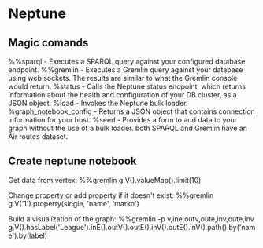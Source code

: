 # Neptune

## Magic comands

%%sparql - Executes a SPARQL query against your configured database endpoint.
%%gremlin - Executes a Gremlin query against your database using web sockets. The results are similar to what the Gremlin console would return.
%status - Calls the Neptune status endpoint, which returns information about the health and configuration of your DB cluster, as a JSON object.
%load - Invokes the Neptune bulk loader.
%graph_notebook_config - Returns a JSON object that contains connection information for your host.
%seed - Provides a form to add data to your graph without the use of a bulk loader. both SPARQL and Gremlin have an Air routes dataset.

## Create neptune notebook

Get data from vertex:
%%gremlin
g.V().valueMap().limit(10)

Change property or add property if it doesn't exist:
%%gremlin
g.V('1').property(single, 'name', 'marko')

Build a visualization of the graph:
%%gremlin -p v,ine,outv,oute,inv,oute,inv
g.V().hasLabel('League').inE().outV().outE().inV().outE().inV().path().by('name').by(label)
